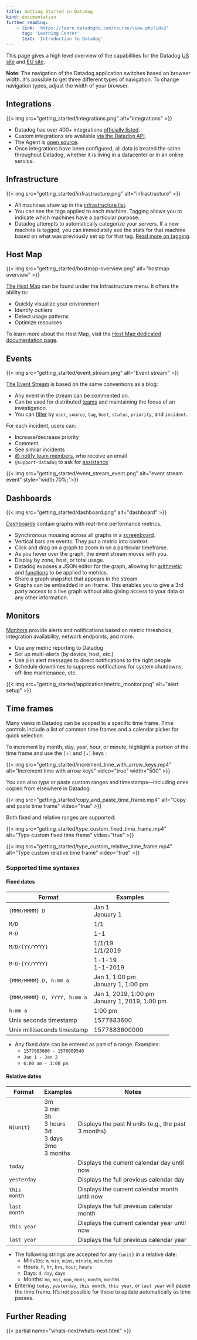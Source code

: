 ```yaml
---
title: Getting Started in Datadog
kind: documentation
further_reading:
    - link: 'https://learn.datadoghq.com/course/view.php?id=2'
      tag: 'Learning Center'
      text: 'Introduction to Datadog'
---
```


This page gives a high level overview of the capabilities for the Datadog [US site][1] and [EU site][2].

**Note**: The navigation of the Datadog application switches based on browser width. It's possible to get three different types of navigation. To change navigation types, adjust the width of your browser.

## Integrations

{{< img src="getting_started/integrations.png" alt="integrations"  >}}

- Datadog has over 400+ integrations [officially listed][3].
- Custom integrations are available [via the Datadog API][4].
- The Agent is [open source][5].
- Once integrations have been configured, all data is treated the same throughout Datadog, whether it is living in a datacenter or in an online service.

## Infrastructure

{{< img src="getting_started/infrastructure.png" alt="infrastructure"  >}}

- All machines show up in the [infrastructure list][6].
- You can see the tags applied to each machine. Tagging allows you to indicate which machines have a particular purpose.
- Datadog attempts to automatically categorize your servers. If a new machine is tagged, you can immediately see the stats for that machine based on what was previously set up for that tag. [Read more on tagging][7].

## Host Map

{{< img src="getting_started/hostmap-overview.png" alt="hostmap overview"  >}}

[The Host Map][8] can be found under the Infrastructure menu. It offers the ability to:

- Quickly visualize your environment
- Identify outliers
- Detect usage patterns
- Optimize resources

To learn more about the Host Map, visit the [Host Map dedicated documentation page][8].

## Events

{{< img src="getting_started/event_stream.png" alt="Event stream"  >}}

[The Event Stream][9] is based on the same conventions as a blog:

- Any event in the stream can be commented on.
- Can be used for distributed [teams][10] and maintaining the focus of an investigation.
- You can [filter][11] by `user`, `source`, `tag`, `host`, `status`, `priority`, and `incident`.

For each incident, users can:

- Increase/decrease priority
- Comment
- See similar incidents
- [@ notify team members][12], who receive an email
- `@support-datadog` to ask for [assistance][13]

{{< img src="getting_started/event_stream_event.png" alt="event stream event"  style="width:70%;">}}

## Dashboards

{{< img src="getting_started/dashboard.png" alt="dashboard"  >}}

[Dashboards][14] contain graphs with real-time performance metrics.

- Synchronous mousing across all graphs in a [screenboard][15].
- Vertical bars are events. They put a metric into context.
- Click and drag on a graph to zoom in on a particular timeframe.
- As you hover over the graph, the event stream moves with you.
- Display by zone, host, or total usage.
- Datadog exposes a JSON editor for the graph, allowing for [arithmetic][16] and [functions][17] to be applied to metrics.
- Share a graph snapshot that appears in the stream.
- Graphs can be embedded in an iframe. This enables you to give a 3rd party access to a live graph without also giving access to your data or any other information.

## Monitors

[Monitors][18] provide alerts and notifications based on metric thresholds, integration availability, network endpoints, and more.

- Use any metric reporting to Datadog
- Set up multi-alerts (by device, host, etc.)
- Use `@` in alert messages to direct notifications to the right people
- Schedule downtimes to suppress notifications for system shutdowns, off-line maintenance, etc.

{{< img src="getting_started/application/metric_monitor.png" alt="alert setup" >}}

## Time frames
Many views in Datadog can be scoped to a specific time frame. Time controls include a list of common time frames and a calendar picker for quick selection.

To increment by month, day, year, hour, or minute, highlight a portion of the time frame and use the `[↑]` and `[↓]` keys :

{{< img src="getting_started/increment_time_with_arrow_keys.mp4" alt="Increment time with arrow keys" video="true" width="500" >}}

You can also type or paste custom ranges and timestamps—including ones copied from elsewhere in Datadog:

{{< img src="getting_started/copy_and_paste_time_frame.mp4" alt="Copy and paste time frame" video="true" >}}

Both fixed and relative ranges are supported:

{{< img src="getting_started/type_custom_fixed_time_frame.mp4" alt="Type custom fixed time frame" video="true" >}}

{{< img src="getting_started/type_custom_relative_time_frame.mp4" alt="Type custom relative time frame" video="true" >}}

### Supported time syntaxes

#### Fixed dates

| Format                       | Examples                                         |
|------------------------------|--------------------------------------------------|
| `{MMM/MMMM} D`               | Jan 1<br>January 1                               |
| `M/D`                        | 1&#8203;/&#8203;1                                |
| `M-D`                        | 1-1                                              |
| `M/D/{YY/YYYY}`              | 1/1/19<br> 1/1/2019                              |
| `M-D-{YY/YYYY}`              | 1-1-19<br> 1-1-2019                              |
| `{MMM/MMMM} D, h:mm a`       | Jan 1, 1:00 pm<br>January 1, 1:00 pm             |
| `{MMM/MMMM} D, YYYY, h:mm a` | Jan 1, 2019, 1:00 pm<br>January 1, 2019, 1:00 pm |
| `h:mm a`                     | 1:00 pm                                          |
| Unix seconds timestamp       | 1577883600                                       |
| Unix milliseconds timestamp  | 1577883600000                                    |

* Any fixed date can be entered as part of a range. Examples:
  * `1577883600 - 1578009540`
  * `Jan 1 - Jan 2`
  * `6:00 am - 1:00 pm`

#### Relative dates

| Format          | Examples                                                       | Notes                                                                              |
|-----------------|---------------------------|-------------------------------------------------------------------------------|
| `N{unit}`       | 3m<br>3 min<br>3h<br>3 hours<br>3d<br>3 days<br>3mo<br>3 months | Displays the past N units (e.g., the past 3 months) |
| `today`       |                                                                  | Displays the current calendar day until now |
| `yesterday`   |                                                                  | Displays the full previous calendar day             |
| `this month`  |                                                                  | Displays the current calendar month until now       |
| `last month`  |                                                                  | Displays the full previous calendar month           |
| `this year`   |                                                                  | Displays the current calendar year until now       |
| `last year`   |                                                                  | Displays the full previous calendar year            |

* The following strings are accepted for any `{unit}` in a relative date:
  * Minutes: `m`, `min`, `mins`, `minute`, `minutes`
  * Hours: `h`, `hr`, `hrs`, `hour`, `hours`
  * Days: `d`, `day`, `days`
  * Months: `mo`, `mos`, `mon`, `mons`, `month`, `months`
* Entering `today`, `yesterday`, `this month`, `this year`, or `last year` will pause the time frame. It’s not possible for these to update automatically as time passes.

## Further Reading

{{< partial name="whats-next/whats-next.html" >}}

[1]: https://app.datadoghq.com
[2]: https://app.datadoghq.eu
[3]: http://www.datadoghq.com/integrations
[4]: /api
[5]: https://github.com/DataDog/dd-agent
[6]: /infrastructure
[7]: /tagging
[8]: /infrastructure/hostmap
[9]: /events
[10]: /account_management/users
[11]: https://www.datadoghq.com/blog/filter-datadog-events-stream-pinpoint-events-infrastructure
[12]: /events/#@-notifications
[13]: /help
[14]: /dashboards
[15]: /dashboards/screenboard
[16]: /dashboards/functions
[17]: https://www.datadoghq.com/blog/rank-filter-performance-monitoring-metrics-top-function
[18]: /monitors
